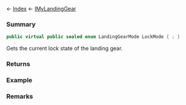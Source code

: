 ← [Index](Api-Index) ← [IMyLandingGear](SpaceEngineers.Game.ModAPI.Ingame.IMyLandingGear)

### Summary

```csharp
public virtual public sealed enum LandingGearMode LockMode { ; }
```

Gets the current lock state of the landing gear.

### Returns

### Example

### Remarks

